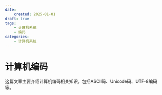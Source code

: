 ```yaml
---
date:
    created: 2025-01-01
draft: true
tags:
    - 计算机系统
    - 编码
categories:
    - 计算机系统
---
```


# 计算机编码

这篇文章主要介绍计算机编码相关知识，包括ASCII码、Unicode码、UTF-8编码等。

<!-- more -->
